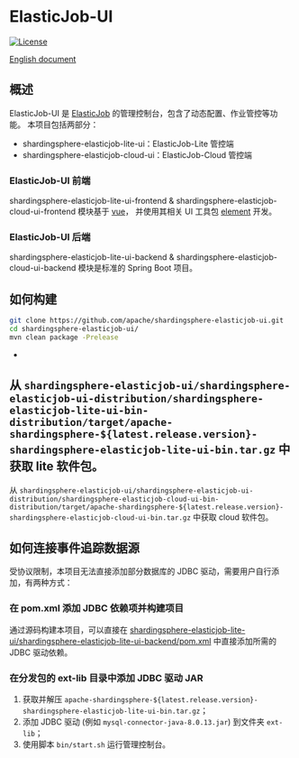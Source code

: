 # ElasticJob-UI

[![License](https://img.shields.io/badge/license-Apache%202-4EB1BA.svg)](https://www.apache.org/licenses/LICENSE-2.0.html)

[English document](https://github.com/apache/shardingsphere-elasticjob-ui/blob/master/README.md)

## 概述

ElasticJob-UI 是 [ElasticJob](http://shardingsphere.apache.org/elasticjob/) 的管理控制台，包含了动态配置、作业管控等功能。 本项目包括两部分：

- shardingsphere-elasticjob-lite-ui：ElasticJob-Lite 管控端
- shardingsphere-elasticjob-cloud-ui：ElasticJob-Cloud 管控端

### ElasticJob-UI 前端

shardingsphere-elasticjob-lite-ui-frontend & shardingsphere-elasticjob-cloud-ui-frontend
模块基于 [vue](https://github.com/vuejs/vue)，
并使用其相关 UI 工具包 [element](https://github.com/ElemeFE/element) 开发。

### ElasticJob-UI 后端

shardingsphere-elasticjob-lite-ui-backend & shardingsphere-elasticjob-cloud-ui-backend 模块是标准的 Spring Boot 项目。

## 如何构建

```bash
git clone https://github.com/apache/shardingsphere-elasticjob-ui.git
cd shardingsphere-elasticjob-ui/
mvn clean package -Prelease
```

-
从 `shardingsphere-elasticjob-ui/shardingsphere-elasticjob-ui-distribution/shardingsphere-elasticjob-lite-ui-bin-distribution/target/apache-shardingsphere-${latest.release.version}-shardingsphere-elasticjob-lite-ui-bin.tar.gz`
中获取 lite 软件包。
-
从 `shardingsphere-elasticjob-ui/shardingsphere-elasticjob-ui-distribution/shardingsphere-elasticjob-cloud-ui-bin-distribution/target/apache-shardingsphere-${latest.release.version}-shardingsphere-elasticjob-cloud-ui-bin.tar.gz`
中获取 cloud 软件包。

## 如何连接事件追踪数据源

受协议限制，本项目无法直接添加部分数据库的 JDBC 驱动，需要用户自行添加，有两种方式：

### 在 pom.xml 添加 JDBC 依赖项并构建项目

通过源码构建本项目，可以直接在 [shardingsphere-elasticjob-lite-ui/shardingsphere-elasticjob-lite-ui-backend/pom.xml](https://github.com/apache/shardingsphere-elasticjob-ui/blob/master/shardingsphere-elasticjob-lite-ui/shardingsphere-elasticjob-lite-ui-backend/pom.xml)
中直接添加所需的 JDBC 驱动依赖。

### 在分发包的 ext-lib 目录中添加 JDBC 驱动 JAR

1. 获取并解压 `apache-shardingsphere-${latest.release.version}-shardingsphere-elasticjob-lite-ui-bin.tar.gz`；
2. 添加 JDBC 驱动 (例如 `mysql-connector-java-8.0.13.jar`) 到文件夹 `ext-lib`；
3. 使用脚本 `bin/start.sh` 运行管理控制台。